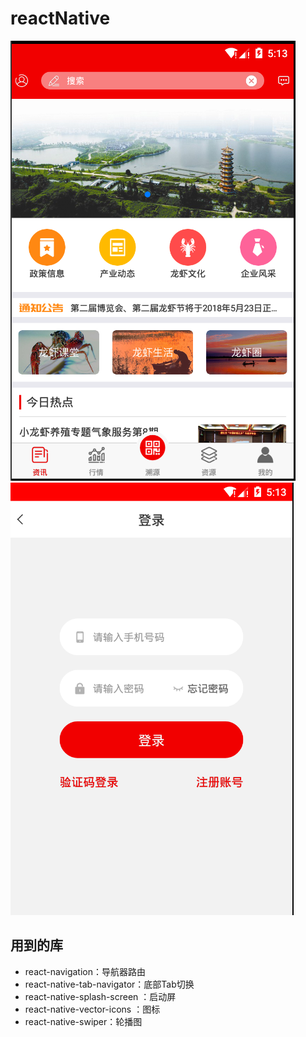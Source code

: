 # reactNative
![](https://github.com/guoqiguantou/reactnative/raw/master/res/img/index.png)  
![](https://github.com/guoqiguantou/reactnative/raw/master/res/img/login.png)  
## 用到的库
* react-navigation：导航器路由
* react-native-tab-navigator：底部Tab切换
* react-native-splash-screen ：启动屏
* react-native-vector-icons ：图标
* react-native-swiper：轮播图
